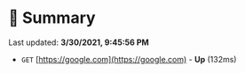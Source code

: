 # 📖 Summary
Last updated: **3/30/2021, 9:45:56 PM**

- `GET` [https://google.com](https://google.com) - **Up** (132ms)

